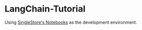 # LangChain-Tutorial
Using [SingleStore's Notebooks](https://www.singlestore.com/blog/singlestore-notebook-new-features-for-analytics-machine-learning-data-exploration/) as the development environment.
